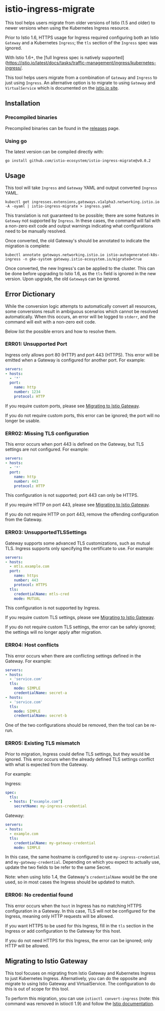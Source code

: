 # istio-ingress-migrate

This tool helps users migrate from older versions of Istio (1.5 and older) to newer versions when using the Kubernetes Ingress resource.

Prior to Istio 1.6, HTTPS usage for Ingress required configuring both an Istio `Gateway` and a Kubernetes `Ingress`; the `tls` section of the `Ingress` spec was ignored.

With Istio 1.6+, the [full Ingress spec is natively supported](https://istio.io/latest/docs/tasks/traffic-management/ingress/kubernetes-ingress/.

This tool helps users migrate from a combination of `Gateway` and `Ingress` to just using `Ingress`.
An alternative option is to migrate to using `Gateway` and `VirtualService` which is documented on the [istio.io site](https://istio.io/latest/docs/tasks/traffic-management/ingress/ingress-control/).

## Installation

### Precompiled binaries

Precompiled binaries can be found in the [releases](https://github.com/istio-ecosystem/istio-ingress-migrate/releases) page.

### Using go

The latest version can be compiled directly with:

```
go install github.com/istio-ecosystem/istio-ingress-migrate@v0.0.2
```

## Usage

This tool will take `Ingress` and `Gateway` YAML and output converted `Ingress` YAML.

```shell
kubectl get ingresses.extensions,gateways.v1alpha3.networking.istio.io -A -oyaml | istio-ingress-migrate > ingress.yaml
```

This translation is not guaranteed to be possible; there are some features in `Gateway` not supported by `Ingress`.
In these cases, the command will fail with a non-zero exit code and output warnings indicating what configurations need to be manually resolved.

Once converted, the old Gateway's should be annotated to indicate the migration is complete:

```shell
kubectl annotate gateways.networking.istio.io istio-autogenerated-k8s-ingress -n gke-system gateway.istio-ecosystem.io/migrated=true
```

Once converted, the new Ingress's can be applied to the cluster. This can be done before upgrading to Istio 1.6, as the `tls` field is ignored in the new version.
Upon upgrade, the old `Gateway`s can be ignored.

## Error Dictionary

While the conversion logic attempts to automatically convert all resources, some conversions result in ambiguous
scenarios which cannot be resolved automatically.
When this occurs, an error will be logged to `stderr`, and the command will exit with a non-zero exit code.

Below list the possible errors and how to resolve them.

### ERR01: Unsupported Port

Ingress only allows port 80 (HTTP) and port 443 (HTTPS).
This error will be emitted when a Gateway is configured for another port.
For example:

```yaml
servers:
- hosts:
  - '*'
  port:
    name: http
    number: 1234
    protocol: HTTP
```

If you require custom ports, please see [Migrating to Istio Gateway](#migrating-to-istio-gateway).

If you do not require custom ports, this error can be ignored; the port will no longer be usable.

### ERR02: Missing TLS configuration

This error occurs when port 443 is defined on the Gateway, but TLS settings are not configured.
For example:

```yaml
servers:
- hosts:
  - '*'
  port:
    name: http
    number: 443
    protocol: HTTP
```

This configuration is not supported; port 443 can only be HTTPS.


If you require HTTP on port 443, please see [Migrating to Istio Gateway](#migrating-to-istio-gateway).

If you do not require HTTP on port 443, remove the offending configuration from the Gateway.

### ERR03: UnsupportedTLSSettings

Gateway supports some advanced TLS customizations, such as mutual TLS.
Ingress supports only specifying the certificate to use.
For example:

```yaml
servers:
- hosts:
  - mtls.example.com
  port:
    name: https
    number: 443
    protocol: HTTPS
  tls:
    credentialName: mtls-cred
    mode: MUTUAL
```

This configuration is not supported by Ingress.


If you require custom TLS settings, please see [Migrating to Istio Gateway](#migrating-to-istio-gateway).

If you do not require custom TLS settings, the error can be safely ignored; the settings will no longer apply after migration.

### ERR04: Host conflicts

This error occurs when there are conflicting settings defined in the Gateway. 
For example:

```yaml
servers:
- hosts:
  - 'service.com'
  tls:
    mode: SIMPLE
    credentialName: secret-a
- hosts:
  - 'service.com'
  tls:
    mode: SIMPLE
    credentialName: secret-b
```

One of the two configurations should be removed, then the tool can be re-run.

### ERR05: Existing TLS mismatch

Prior to migration, Ingress could define TLS settings, but they would be ignored.
This error occurs when the already defined TLS settings conflict with what is expected from the Gateway.

For example:

Ingress:
```yaml
spec:
  tls:
  - hosts: ["example.com"]
    secretName: my-ingress-credential
```

Gateway:
```yaml
servers:
- hosts:
  - example.com
  tls:
    credentialName: my-gateway-credential
    mode: SIMPLE
```

In this case, the same hostname is configured to use `my-ingress-credential` and `my-gateway-credential`.
Depending on which you expect to actually use, update the two fields to be refer to the same Secret.

Note: when using Istio 1.4, the Gateway's `credentialName` would be the one used, so in most cases the Ingress should be updated to match.

### ERR06: No credential found

This error occurs when the `host` in Ingress has no matching HTTPS configuration in a Gateway.
In this case, TLS will not be configured for the Ingress, meaning only HTTP requests will be allowed.

If you want HTTPS to be used for this Ingress, fill in the `tls` section in the Ingress or add configuration to the Gateway for this host.

If you do not need HTTPS for this Ingress, the error can be ignored; only HTTP will be allowed.

## Migrating to Istio Gateway

This tool focuses on migrating from Istio Gateway and Kubernetes Ingress to just Kubernetes Ingress.
Alternatively, you can do the opposite and migrate to using Istio Gateway and VirtualService.
The configuration to do this is out of scope for this tool.

To perform this migration, you can use `istioctl convert-ingress` (note: this command was removed in istioctl 1.9) and follow the [Istio documentation](https://istio.io/latest/docs/tasks/traffic-management/ingress/ingress-control/).
